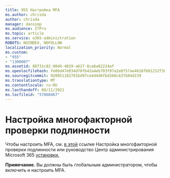 ```yaml
---
title: 955 Настройка MFA
ms.author: chrisda
author: chrisda
manager: dansimp
ms.audience: ITPro
ms.topic: article
ms.service: o365-administration
ROBOTS: NOINDEX, NOFOLLOW
localization_priority: Normal
ms.custom:
- "955"
- "1300007"
ms.assetid: 88731c82-90d4-4019-a627-8ca6a82224af
ms.openlocfilehash: fe0bd47e034d70fb42a4eb703f97a2e0757ae4618f601232f385346954389f86
ms.sourcegitcommit: 920051182781bd97ce4d4d6fbd268cb37b84d239
ms.translationtype: MT
ms.contentlocale: ru-RU
ms.lasthandoff: 08/11/2021
ms.locfileid: "57868467"
---
```

# <a name="configure-multifactor-authentication"></a>Настройка многофакторной проверки подлинности

Чтобы настроить MFA, см. [в этой](https://docs.microsoft.com/microsoft-365/admin/security-and-compliance/set-up-multi-factor-authentication) ссылке Настройка многофакторной проверки подлинности или руководство Центр администрирования Microsoft 365 [установки.](https://admin.microsoft.com/AdminPortal/Home?ref=/modernonboarding/mfasetupguide)

**Примечание.** Вы должны быть глобальным администратором, чтобы включить и настроить MFA.
